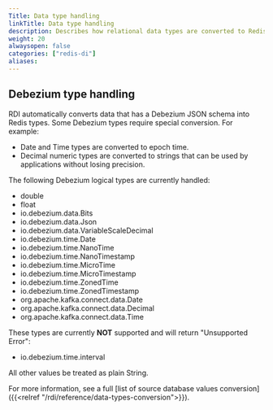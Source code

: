 ```yaml
---
Title: Data type handling
linkTitle: Data type handling
description: Describes how relational data types are converted to Redis data types
weight: 20
alwaysopen: false
categories: ["redis-di"]
aliases: 
---
```


## Debezium type handling

RDI automatically converts data that has a Debezium JSON schema into Redis types.
Some Debezium types require special conversion. For example:

- Date and Time types are converted to epoch time.
- Decimal numeric types are converted to strings that can be used by applications without losing precision.

The following Debezium logical types are currently handled:

- double
- float
- io.debezium.data.Bits
- io.debezium.data.Json
- io.debezium.data.VariableScaleDecimal
- io.debezium.time.Date
- io.debezium.time.NanoTime
- io.debezium.time.NanoTimestamp
- io.debezium.time.MicroTime
- io.debezium.time.MicroTimestamp
- io.debezium.time.ZonedTime
- io.debezium.time.ZonedTimestamp
- org.apache.kafka.connect.data.Date
- org.apache.kafka.connect.data.Decimal
- org.apache.kafka.connect.data.Time

These types are currently **NOT** supported and will return "Unsupported Error":

- io.debezium.time.interval

All other values be treated as plain String.

For more information, see a full [list of source database values conversion]({{<relref "/rdi/reference/data-types-conversion">}}).